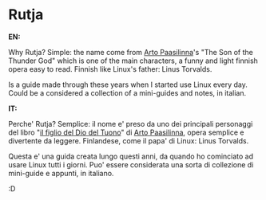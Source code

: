 # Rutja

**EN:**

Why Rutja? 
Simple: the name come from [Arto Paasilinna](https://en.wikipedia.org/wiki/Arto_Paasilinna)'s "The Son of the Thunder God" which is one of the main characters, 
a funny and light finnish opera easy to read. 
Finnish like Linux's father: Linus Torvalds. 

Is a guide made through these years when I started use Linux every day. Could be a considered a collection of a mini-guides and notes, in italian.

**IT:**

Perche' Rutja?
Semplice: il nome e' preso da uno dei principali personaggi del libro "[il figlio del Dio del Tuono](https://it.wikipedia.org/wiki/Il_figlio_del_dio_del_tuono)" di [Arto Paasilinna](https://it.wikipedia.org/wiki/Arto_Paasilinna), opera semplice e divertente 
da leggere.
Finlandese, come il papa' di Linux: Linus Torvalds.

Questa e' una guida creata lungo questi anni, da quando ho cominciato ad usare Linux tutti i giorni. Puo' essere considerata una sorta di collezione di mini-guide e appunti, in italiano.

:D
